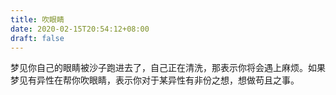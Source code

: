 ```yaml
---
title: 吹眼睛
date: 2020-02-15T20:54:12+08:00
draft: false
---
```


梦见你自己的眼睛被沙子跑进去了，自己正在清洗，那表示你将会遇上麻烦。如果梦见有异性在帮你吹眼睛，表示你对于某异性有非份之想，想做苟且之事。